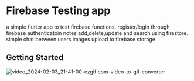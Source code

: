 # Firebase Testing app

a simple flutter app to test firebase functions.
register/login through firebase authenticatoin
notes add,delete,update and search using firestore.
simple chat between users
images upload to firebase storage 


## Getting Started                                      
![video_2024-02-03_21-41-00-ezgif com-video-to-gif-converter](https://github.com/Ammourie/Firebase-Testing/assets/59035839/125a662a-25c7-4b02-aaa3-9ff5d4e1f91b)
                                                                                                                                                                                                                                                
